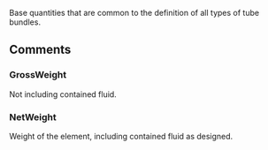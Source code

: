 Base quantities that are common to the definition of all types of tube bundles.

<!-- end of short definition -->



## Comments

### GrossWeight

Not including contained fluid.

### NetWeight

Weight of the element, including contained fluid as designed.

